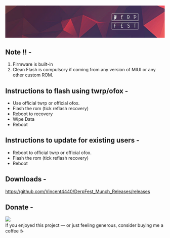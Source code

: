 ![source](https://github.com/Vincent4440/DerpFest_Munch_Releases/raw/main/picture.png)

 ## Note !! -
1. Firmware is built-in
2. Clean Flash is compulsory if coming from any version of MIUI or any other custom ROM.

 ## Instructions to flash using twrp/ofox -
- Use official twrp or official ofox.
- Flash the rom (tick reflash recovery)
- Reboot to recovery
- Wipe Data
- Reboot

 ## Instructions to update for existing users -
- Reboot to official twrp or official ofox.
- Flash the rom (tick reflash recovery)
- Reboot

## Downloads -
https://github.com/Vincent4440/DerpFest_Munch_Releases/releases

## Donate -
<a href="https://www.paypal.me/vinc3ntexe/"><img src="blue.svg" height="40"></a>  
If you enjoyed this project — or just feeling generous, consider buying me a coffee ☕
